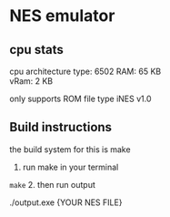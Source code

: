 # NES emulator

## cpu stats

cpu architecture type: 6502
RAM: 65 KB  
vRam: 2 KB

only supports ROM file type iNES v1.0 


## Build instructions

the build system for this is make

1. run make in your terminal

``
make
``
2. then run output

./output.exe {YOUR NES FILE}


